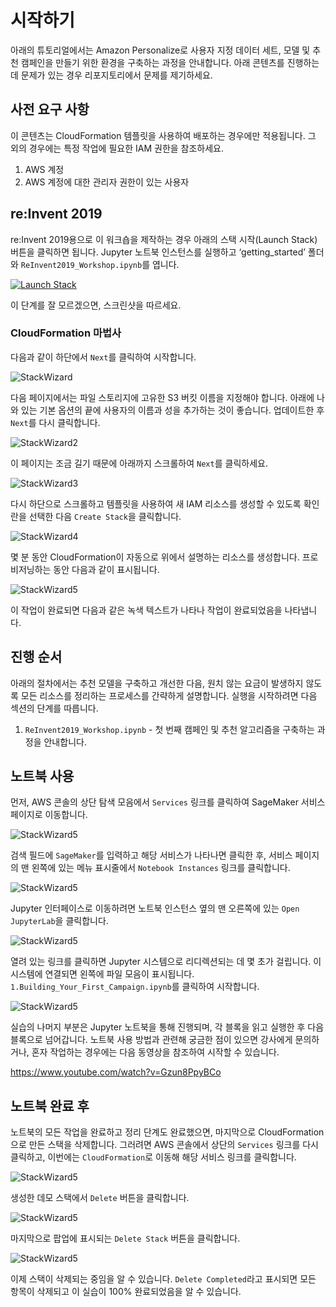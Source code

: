 # 시작하기

아래의 튜토리얼에서는 Amazon Personalize로 사용자 지정 데이터 세트, 모델 및 추천 캠페인을 만들기 위한 환경을 구축하는 과정을 안내합니다. 아래 콘텐츠를 진행하는 데 문제가 있는 경우 리포지토리에서 문제를 제기하세요.

## 사전 요구 사항

이 콘텐츠는 CloudFormation 템플릿을 사용하여 배포하는 경우에만 적용됩니다. 그 외의 경우에는 특정 작업에 필요한 IAM 권한을 참조하세요.

1. AWS 계정
2. AWS 계정에 대한 관리자 권한이 있는 사용자

## re:Invent 2019

re:Invent 2019용으로 이 워크숍을 제작하는 경우 아래의 스택 시작(Launch Stack) 버튼을 클릭하면 됩니다. Jupyter 노트북 인스턴스를 실행하고 ‘getting_started’ 폴더와 `ReInvent2019_Workshop.ipynb`를 엽니다.

[![Launch Stack](https://s3.amazonaws.com/cloudformation-examples/cloudformation-launch-stack.png)](https://console.aws.amazon.com/cloudformation/home#/stacks/new?stackName=PersonalizeDemo&templateURL=https://chriskingpartnershare.s3.amazonaws.com/RI_PersonalizeWorkshop.yaml)

이 단계를 잘 모르겠으면, 스크린샷을 따르세요.

### CloudFormation 마법사

다음과 같이 하단에서 `Next`를 클릭하여 시작합니다.

![StackWizard](static/imgs/img1.png)

다음 페이지에서는 파일 스토리지에 고유한 S3 버킷 이름을 지정해야 합니다. 아래에 나와 있는 기본 옵션의 끝에 사용자의 이름과 성을 추가하는 것이 좋습니다. 업데이트한 후 `Next`를 다시 클릭합니다.

![StackWizard2](static/imgs/img3.png)

이 페이지는 조금 길기 때문에 아래까지 스크롤하여 `Next`를 클릭하세요.

![StackWizard3](static/imgs/img4.png)

다시 하단으로 스크롤하고 템플릿을 사용하여 새 IAM 리소스를 생성할 수 있도록 확인란을 선택한 다음 `Create Stack`을 클릭합니다.

![StackWizard4](static/imgs/img5.png)

몇 분 동안 CloudFormation이 자동으로 위에서 설명하는 리소스를 생성합니다. 프로비저닝하는 동안 다음과 같이 표시됩니다.

![StackWizard5](static/imgs/img6.png)

이 작업이 완료되면 다음과 같은 녹색 텍스트가 나타나 작업이 완료되었음을 나타냅니다.

## 진행 순서

아래의 절차에서는 추천 모델을 구축하고 개선한 다음, 원치 않는 요금이 발생하지 않도록 모든 리소스를 정리하는 프로세스를 간략하게 설명합니다. 실행을 시작하려면 다음 섹션의 단계를 따릅니다.

1. `ReInvent2019_Workshop.ipynb`  - 첫 번째 캠페인 및 추천 알고리즘을 구축하는 과정을 안내합니다.

## 노트북 사용

먼저, AWS 콘솔의 상단 탐색 모음에서 `Services` 링크를 클릭하여 SageMaker 서비스 페이지로 이동합니다.

![StackWizard5](static/imgs/img9.png)

검색 필드에 `SageMaker`를 입력하고 해당 서비스가 나타나면 클릭한 후, 서비스 페이지의 맨 왼쪽에 있는 메뉴 표시줄에서 `Notebook Instances` 링크를 클릭합니다.

![StackWizard5](static/imgs/img10.png)

Jupyter 인터페이스로 이동하려면 노트북 인스턴스 옆의 맨 오른쪽에 있는 `Open JupyterLab`을 클릭합니다.

![StackWizard5](static/imgs/img11.png)

열려 있는 링크를 클릭하면 Jupyter 시스템으로 리디렉션되는 데 몇 초가 걸립니다. 이 시스템에 연결되면 왼쪽에 파일 모음이 표시됩니다. `1.Building_Your_First_Campaign.ipynb`를 클릭하여 시작합니다.

![StackWizard5](static/imgs/img12.png)

실습의 나머지 부분은 Jupyter 노트북을 통해 진행되며, 각 블록을 읽고 실행한 후 다음 블록으로 넘어갑니다. 노트북 사용 방법과 관련해 궁금한 점이 있으면 강사에게 문의하거나, 혼자 작업하는 경우에는 다음 동영상을 참조하여 시작할 수 있습니다.

https://www.youtube.com/watch?v=Gzun8PpyBCo

## 노트북 완료 후

노트북의 모든 작업을 완료하고 정리 단계도 완료했으면, 마지막으로 CloudFormation으로 만든 스택을 삭제합니다. 그러려면 AWS 콘솔에서 상단의 `Services` 링크를 다시 클릭하고, 이번에는 `CloudFormation`로 이동해 해당 서비스 링크를 클릭합니다.

![StackWizard5](static/imgs/img9.png)

생성한 데모 스택에서 `Delete` 버튼을 클릭합니다.

![StackWizard5](static/imgs/img13.png)

마지막으로 팝업에 표시되는 `Delete Stack` 버튼을 클릭합니다.

![StackWizard5](static/imgs/img14.png)

이제 스택이 삭제되는 중임을 알 수 있습니다. `Delete Completed`라고 표시되면 모든 항목이 삭제되고 이 실습이 100% 완료되었음을 알 수 있습니다.


